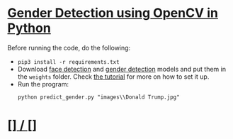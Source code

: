 # [Gender Detection using OpenCV in Python](https://www.thepythoncode.com/article/gender-detection-using-opencv-in-python)
Before running the code, do the following:
- `pip3 install -r requirements.txt`
- Download [face detection](https://raw.githubusercontent.com/opencv/opencv_3rdparty/dnn_samples_face_detector_20180205_fp16/res10_300x300_ssd_iter_140000_fp16.caffemodel) and [gender detection](https://drive.google.com/open?id=1W_moLzMlGiELyPxWiYQJ9KFaXroQ_NFQ) models and put them in the `weights` folder. Check [the tutorial](https://www.thepythoncode.com/article/gender-detection-using-opencv-in-python) for more on how to set it up.
- Run the program:
    ```
    python predict_gender.py "images\\Donald Trump.jpg"
    ```
##
# [[] / []]()